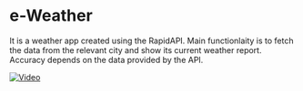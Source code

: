 # e-Weather

It is a weather app created using the RapidAPI. Main functionlaity is to fetch the data from the relevant city and show its current weather report. Accuracy depends on the data provided by the API.

[![Video](https://drive.google.com/file/d/13eQUj3xhSl6lBrF08TYvcp4F1BSJsAke/view?usp=drive_link)](https://www.youtube.com/watch?v=rGJ1XOWf9ZQ&feature=youtu.be)

<!-- [![Video](https://i.imgur.com/video-thumbnail.jpg)](https://youtu.be/rGJ1XOWf9ZQ) -->
